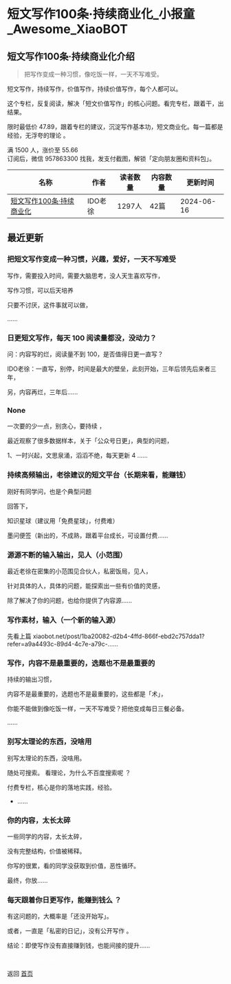 # 短文写作100条·持续商业化_小报童_Awesome_XiaoBOT

## 短文写作100条·持续商业化介绍
> 把写作变成一种习惯，像吃饭一样，一天不写难受。    
    
短文写作，持续写作，价值写作，持续价值写作，每个人都可以。    
    
这个专栏，反复阅读，解决「短文价值写作」的核心问题。看完专栏，跟着干，出结果。    
    
限时最低价 47.89，跟着专栏的建议，沉淀写作基本功，短文商业化。每一篇都是经验，无浮夸的理论 。    
    
满 1500 人，涨价至 55.66    
订阅后，微信 957863300 找我，发支付截图，解锁「定向朋友圈和资料包」。  
  


|名称|作者|读者数量|内容数量|更新时间|
|---|---|---|---|---|
|[短文写作100条·持续商业化](https://xiaobot.net/p/xiezuo?refer=0b133df9-27dc-423b-8101-639049001c13)|IDO老徐|1297人|42篇|2024-06-16|

## 最近更新
### 把短文写作变成一种习惯，兴趣，爱好，一天不写难受

写作，需要投入时间，需要大脑思考，没人天生喜欢写作，

写作习惯，可以后天培养

只要不讨厌，这件事就可以做，

......

### 日更短文写作，每天 100 阅读量都没，没动力？

问：内容写的烂，阅读量不到 100，是否值得日更一直写？

IDO老徐：一直写，别停，时间是最大的壁垒，此刻开始，三年后领先后来者三年，

另，内容再烂，三年后......

### None

一次要的少一点，别贪心，要持续 ，

最近观察了很多数据样本，关于「公众号日更」，典型的问题，

1、一时兴起，文思泉涌，滔滔不绝，每天更新 4 ......

### 持续高频输出，老徐建议的短文平台（长期来看，能赚钱）

刚好有同学问，也是个典型问题

回答下，

知识星球（建议用「免费星球」，付费难）

墨问便签（新出的，不成熟，跟着平台成长，可设置付费......

### 源源不断的输入输出，见人（小范围）

最近老徐在密集的小范围见合伙人，私密饭局，见人，

针对具体的人，具体的问题，能探索出一些有价值的灵感，

除了解决了你的问题，也给你提供了内容源......

### 写作素材，输入（一个新的输入源）

先看上篇
xiaobot.net/post/1ba20082-d2b4-4ffd-866f-ebd2c757dda1?refer=a9a4493c-89d4-4c7e-a79c-......

### 写作，内容不是最重要的，选题也不是最重要的

持续的输出习惯，

内容不是最重要的，选题也不是最重要的，这些都是「术」，

你能不能做到像吃饭一样，一天不写难受？把他变成每日三餐必备。

......

### 别写太理论的东西，没啥用

别写太理论的东西，没啥用。

随处可搜索。 看理论，为什么不百度搜索呢 ？

付费专栏，核心是你的落地实践，经验。

* ......

### 你的内容，太长太碎

一些同学的内容，太长太碎，

没有完整结构，价值被稀释。

你写的很累，看的同学没获取到价值，恶性循环。

最终，你放......

### 每天跟着你日更写作，能赚到钱么 ？

有这问题的，大概率是「还没开始写」。

或者，一直是「私密的日记」，没有公开写作 。

结论：即使写作没有直接赚到钱，也能间接的提升......


<a href="https://github.com/Reno9527/awesome-xiaobot" style="color: white; text-decoration: none;">awesome-xiaobot</a>

返回 [首页](../README.md)
